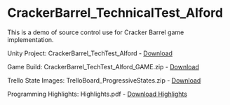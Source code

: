 # CrackerBarrel_TechnicalTest_Alford
This is a demo of source control use for Cracker Barrel game implementation.

Unity Project: CrackerBarrel_TechTest_Alford - [Download](CrackerBarrel_TechTest_Alford)

Game Build: CrackerBarrel_TechTest_Alford_GAME.zip - [Download](CrackerBarrel_TechTest_Alford_GAME.zip)

Trello State Images: TrelloBoard_ProgressiveStates.zip - [Download](TrelloBoard_ProgressiveStates.zip)

Programming Highlights: Highlights.pdf - [Download Highlights](Highlights.pdf)
